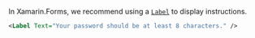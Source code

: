 In Xamarin.Forms, we recommend using a [`Label`](https://learn.microsoft.com/en-us/xamarin/xamarin-forms/user-interface/text/label) to display instructions.

```xml
<Label Text="Your password should be at least 8 characters." />
```
